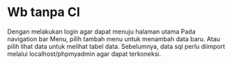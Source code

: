 # Wb tanpa CI
Dengan melakukan login agar dapat menuju halaman utama
Pada navigation bar Menu, pilih tambah menu untuk menambah data baru. Atau pilih lihat data untuk melihat tabel data.
Sebelumnya, data sql perlu diimport melalui localhost/phpmyadmin agar dapat terkoneksi.

